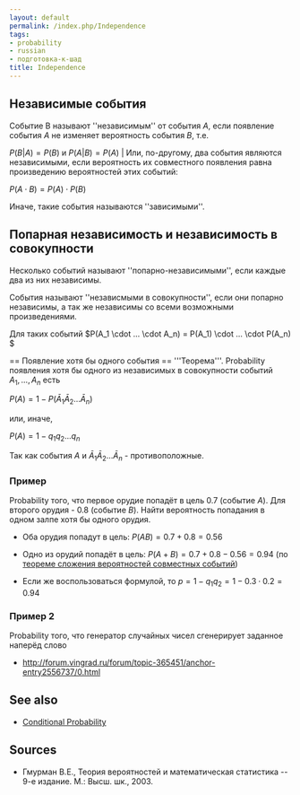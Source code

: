 ```yaml
---
layout: default
permalink: /index.php/Independence
tags:
- probability
- russian
- подготовка-к-шад
title: Independence
---
```

## Независимые события
Событие B называют ''независимым'' от события $A$, если появление события $A$ не изменяет вероятность события $B$, т.е. 

$P(B |  A) = P(B)$ и $P(A | B) = P(A)$ |
Или, по-другому, два события являются независимыми, если вероятность их совместного появления равна произведению вероятностей этих событий:

$P(A \cdot B) = P(A) \cdot P(B)$

Иначе, такие события называются ''зависимыми''. 

## Попарная независимость и независимость в совокупности
Несколько событий называют ''попарно-независимыми'', если каждые два из них независимы. 

События называют ''независмыми в совокупности'', если они попарно независимы, а так же независимы со всеми возможными произведениями.

Для таких событий $P(A_1 \cdot ... \cdot A_n) = P(A_1) \cdot ... \cdot P(A_n) $


== Появление хотя бы одного события == 
'''Теорема'''. Probability появления хотя бы одного из  независимых в совокупности событий $A_1, ..., A_n$ есть

$P(A) = 1 - P(\bar{A}_1 \bar{A}_2 ... \bar{A}_n)$ 

или, иначе,

$P(A) = 1 - q_1 q_2 ... q_n$

Так как события $A$ и $\bar{A}_1 \bar{A}_2 ... \bar{A}_n$ - противоположные. 

### Пример
Probability того, что первое орудие попадёт в цель 0.7 (событие $A$). Для второго орудия - 0.8 (событие $B$). Найти вероятность попадания в одном залпе хотя бы одного орудия. 

- Оба орудия попадут в цель: $P(AB) = 0.7 + 0.8 = 0.56$
- Одно из орудий попадёт в цель: $P(A + B) = 0.7 + 0.8 - 0.56 = 0.94$ (по [теореме сложения вероятностей совместных событий](Chain_and_Sum_Rules_in_Probability#Теорема_сложения_вероятностей_совместных_событий))

- Если же воспользоваться формулой, то $p = 1 - q_1 q_2 = 1 - 0.3 \cdot 0.2 = 0.94$

### Пример 2
Probability того, что генератор случайных чисел сгенерирует заданное наперёд слово 
- http://forum.vingrad.ru/forum/topic-365451/anchor-entry2556737/0.html

## See also
- [Conditional Probability](Conditional_Probability)

## Sources
- Гмурман В.Е., Теория вероятностей и математическая статистика -- 9-е издание. М.: Высш. шк., 2003.
